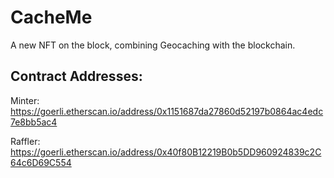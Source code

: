 # CacheMe

A new NFT on the block, combining Geocaching with the blockchain.

## Contract Addresses:

Minter: https://goerli.etherscan.io/address/0x1151687da27860d52197b0864ac4edc7e8bb5ac4

Raffler: https://goerli.etherscan.io/address/0x40f80B12219B0b5DD960924839c2C64c6D69C554
